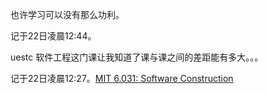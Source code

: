 也许学习可以没有那么功利。

记于22日凌晨12:44。

uestc 软件工程这门课让我知道了课与课之间的差距能有多大。。。

记于22日凌晨12:27。[MIT 6.031: Software Construction](https://csdiy.wiki/软件工程/6031/)